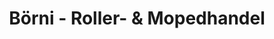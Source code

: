 ---
title: "Börni - Roller- & Mopedhandel"
url: /graz/boerni-roller-und-mopedhandel/
shop: Motorrad
---